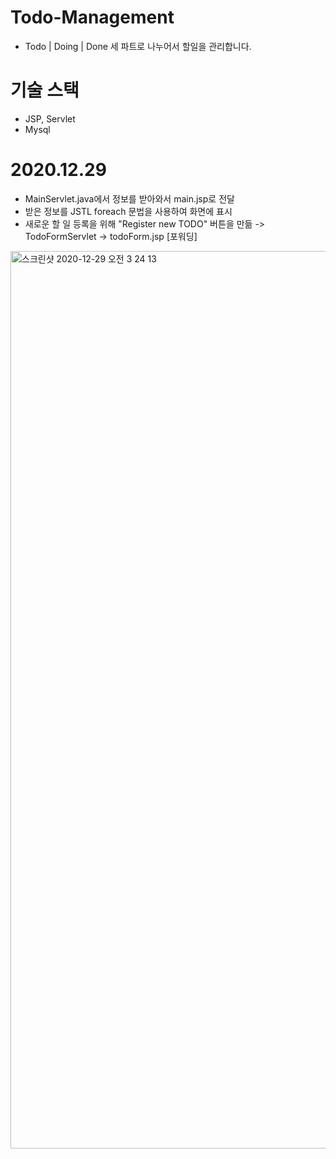 # Todo-Management
- Todo | Doing | Done 세 파트로 나누어서 할일을 관리합니다.

# 기술 스택
- JSP, Servlet
- Mysql

# 2020.12.29
- MainServlet.java에서 정보를 받아와서 main.jsp로 전달
- 받은 정보를 JSTL foreach 문법을 사용하여 화면에 표시
- 새로운 할 일 등록을 위해 "Register new TODO" 버튼을 만듦 -> TodoFormServlet -> todoForm.jsp [포워딩]

<img width="1436" alt="스크린샷 2020-12-29 오전 3 24 13" src="https://user-images.githubusercontent.com/51853700/103235442-8ec9cd00-4985-11eb-8b97-2f133bfd565f.png">
